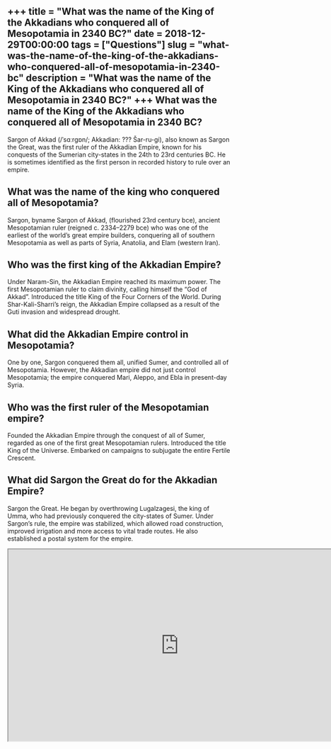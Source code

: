 +++
title = "What was the name of the King of the Akkadians who conquered all of Mesopotamia in 2340 BC?"
date = 2018-12-29T00:00:00
tags = ["Questions"]
slug = "what-was-the-name-of-the-king-of-the-akkadians-who-conquered-all-of-mesopotamia-in-2340-bc"
description = "What was the name of the King of the Akkadians who conquered all of Mesopotamia in 2340 BC?"
+++
What was the name of the King of the Akkadians who conquered all of Mesopotamia in 2340 BC?
-------------------------------------------------------------------------------------------

Sargon of Akkad (/ˈsɑːrɡɒn/; Akkadian: ??? Šar-ru-gi), also known as Sargon the Great, was the first ruler of the Akkadian Empire, known for his conquests of the Sumerian city-states in the 24th to 23rd centuries BC. He is sometimes identified as the first person in recorded history to rule over an empire.

What was the name of the king who conquered all of Mesopotamia?
---------------------------------------------------------------

Sargon, byname Sargon of Akkad, (flourished 23rd century bce), ancient Mesopotamian ruler (reigned c. 2334–2279 bce) who was one of the earliest of the world’s great empire builders, conquering all of southern Mesopotamia as well as parts of Syria, Anatolia, and Elam (western Iran).

Who was the first king of the Akkadian Empire?
----------------------------------------------

Under Naram-Sin, the Akkadian Empire reached its maximum power. The first Mesopotamian ruler to claim divinity, calling himself the “God of Akkad”. Introduced the title King of the Four Corners of the World. During Shar-Kali-Sharri’s reign, the Akkadian Empire collapsed as a result of the Guti invasion and widespread drought.

What did the Akkadian Empire control in Mesopotamia?
----------------------------------------------------

One by one, Sargon conquered them all, unified Sumer, and controlled all of Mesopotamia. However, the Akkadian empire did not just control Mesopotamia; the empire conquered Mari, Aleppo, and Ebla in present-day Syria.

Who was the first ruler of the Mesopotamian empire?
---------------------------------------------------

Founded the Akkadian Empire through the conquest of all of Sumer, regarded as one of the first great Mesopotamian rulers. Introduced the title King of the Universe. Embarked on campaigns to subjugate the entire Fertile Crescent.

What did Sargon the Great do for the Akkadian Empire?
-----------------------------------------------------

Sargon the Great. He began by overthrowing Lugalzagesi, the king of Umma, who had previously conquered the city-states of Sumer. Under Sargon’s rule, the empire was stabilized, which allowed road construction, improved irrigation and more access to vital trade routes. He also established a postal system for the empire.

<iframe allow="accelerometer; autoplay; clipboard-write; encrypted-media; gyroscope; picture-in-picture" allowfullscreen="" class="__youtube_prefs__  epyt-is-override  no-lazyload" data-no-lazy="1" data-origheight="433" data-origwidth="770" data-skipgform_ajax_framebjll="" height="433" id="_ytid_86732" loading="lazy" src="https://www.youtube.com/embed/evhDGp1KvPM?enablejsapi=1&autoplay=0&cc_load_policy=0&cc_lang_pref=&iv_load_policy=1&loop=0&modestbranding=0&rel=1&fs=1&playsinline=0&autohide=2&theme=dark&color=red&controls=1&" title="YouTube player" width="770"></iframe>
